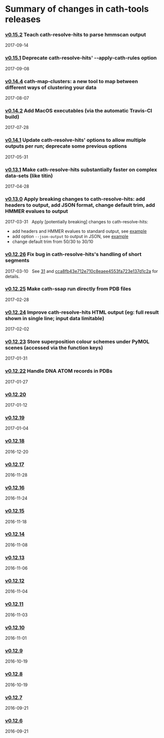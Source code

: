 # Summary of changes in cath-tools releases


### [v0.15.2](https://github.com/UCLOrengoGroup/cath-tools/releases/tag/v0.15.2) Teach cath-resolve-hits to parse hmmscan output

2017-09-14 &nbsp; 


### [v0.15.1](https://github.com/UCLOrengoGroup/cath-tools/releases/tag/v0.15.1) Deprecate cath-resolve-hits' --apply-cath-rules option

2017-09-08 &nbsp; 


### [v0.14.4](https://github.com/UCLOrengoGroup/cath-tools/releases/tag/v0.14.4) cath-map-clusters: a new tool to map between different ways of clustering your data

2017-08-07 &nbsp; 


### [v0.14.2](https://github.com/UCLOrengoGroup/cath-tools/releases/tag/v0.14.2) Add MacOS executables (via the automatic Travis-CI build)

2017-07-28 &nbsp; 


### [v0.14.1](https://github.com/UCLOrengoGroup/cath-tools/releases/tag/v0.14.1) Update cath-resolve-hits' options to allow multiple outputs per run; deprecate some previous options

2017-05-31 &nbsp; 


### [v0.13.1](https://github.com/UCLOrengoGroup/cath-tools/releases/tag/v0.13.1) Make cath-resolve-hits substantially faster on complex data-sets (like titin)

2017-04-28 &nbsp; 


### [v0.13.0](https://github.com/UCLOrengoGroup/cath-tools/releases/tag/v0.13.0) Apply breaking changes to cath-resolve-hits: add headers to output, add JSON format, change default trim, add HMMER evalues to output

2017-03-31 &nbsp; Apply [potentially breaking] changes to cath-resolve-hits:
 * add headers and HMMER evalues to standard output, see [example](https://github.com/UCLOrengoGroup/cath-tools/blob/master/build-test-data/resolve_hits/eg_hmmsearch_out.out)
 * add option `--json-output` to output in JSON, see [example](https://github.com/UCLOrengoGroup/cath-tools/blob/master/build-test-data/resolve_hits/eg_hmmsearch_out.json)
 * change default trim from 50/30 to 30/10


### [v0.12.26](https://github.com/UCLOrengoGroup/cath-tools/releases/tag/v0.12.26) Fix bug in cath-resolve-hits's handling of short segments

2017-03-10 &nbsp; See [31](https://github.com/UCLOrengoGroup/cath-tools/issues/31) and [cca8fb43e712e710c8eaee4553fa723e137d1c2a](https://github.com/UCLOrengoGroup/cath-tools/commit/cca8fb43e712e710c8eaee4553fa723e137d1c2a) for details.


### [v0.12.25](https://github.com/UCLOrengoGroup/cath-tools/releases/tag/v0.12.25) Make cath-ssap run directly from PDB files

2017-02-28 &nbsp; 


### [v0.12.24](https://github.com/UCLOrengoGroup/cath-tools/releases/tag/v0.12.24) Improve cath-resolve-hits HTML output (eg: full result shown in single line; input data limitable)

2017-02-02 &nbsp; 


### [v0.12.23](https://github.com/UCLOrengoGroup/cath-tools/releases/tag/v0.12.23) Store superposition colour schemes under PyMOL scenes (accessed via the function keys)

2017-01-31 &nbsp; 


### [v0.12.22](https://github.com/UCLOrengoGroup/cath-tools/releases/tag/v0.12.22) Handle DNA ATOM records in PDBs

2017-01-27 &nbsp; 


### [v0.12.20](https://github.com/UCLOrengoGroup/cath-tools/releases/tag/v0.12.20) 

2017-01-12 &nbsp; 


### [v0.12.19](https://github.com/UCLOrengoGroup/cath-tools/releases/tag/v0.12.19) 

2017-01-04 &nbsp; 


### [v0.12.18](https://github.com/UCLOrengoGroup/cath-tools/releases/tag/v0.12.18) 

2016-12-20 &nbsp; 


### [v0.12.17](https://github.com/UCLOrengoGroup/cath-tools/releases/tag/v0.12.17) 

2016-11-28 &nbsp; 


### [v0.12.16](https://github.com/UCLOrengoGroup/cath-tools/releases/tag/v0.12.16) 

2016-11-24 &nbsp; 


### [v0.12.15](https://github.com/UCLOrengoGroup/cath-tools/releases/tag/v0.12.15) 

2016-11-18 &nbsp; 


### [v0.12.14](https://github.com/UCLOrengoGroup/cath-tools/releases/tag/v0.12.14) 

2016-11-08 &nbsp; 


### [v0.12.13](https://github.com/UCLOrengoGroup/cath-tools/releases/tag/v0.12.13) 

2016-11-06 &nbsp; 


### [v0.12.12](https://github.com/UCLOrengoGroup/cath-tools/releases/tag/v0.12.12) 

2016-11-04 &nbsp; 


### [v0.12.11](https://github.com/UCLOrengoGroup/cath-tools/releases/tag/v0.12.11) 

2016-11-03 &nbsp; 


### [v0.12.10](https://github.com/UCLOrengoGroup/cath-tools/releases/tag/v0.12.10) 

2016-11-01 &nbsp; 


### [v0.12.9](https://github.com/UCLOrengoGroup/cath-tools/releases/tag/v0.12.9) 

2016-10-19 &nbsp; 


### [v0.12.8](https://github.com/UCLOrengoGroup/cath-tools/releases/tag/v0.12.8) 

2016-10-19 &nbsp; 


### [v0.12.7](https://github.com/UCLOrengoGroup/cath-tools/releases/tag/v0.12.7) 

2016-09-21 &nbsp; 


### [v0.12.6](https://github.com/UCLOrengoGroup/cath-tools/releases/tag/v0.12.6) 

2016-09-21 &nbsp; 

